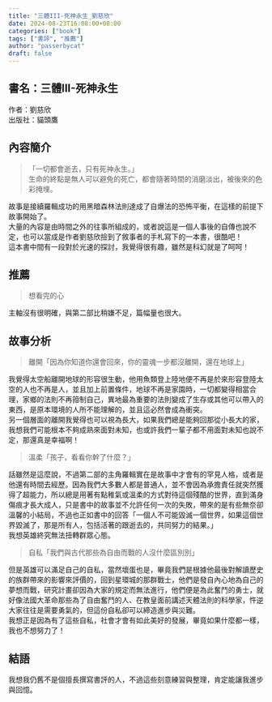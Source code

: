 ```yaml
---
title: "三體III-死神永生_劉慈欣"
date: 2024-08-23T16:08:00+08:00
categories: ["book"]
tags: ["書評", "推薦"]
author: "passerbycat"
draft: false
---
```


## 書名：三體III-死神永生  
作者：劉慈欣  
出版社：貓頭鷹  

## 內容簡介  
> 「一切都會逝去，只有死神永生。」  
> 生命的終點是無人可以避免的死亡，都會隨著時間的消磨淡出，被後來的色彩掩埋。  

故事是接續羅輯成功的用黑暗森林法則達成了自爆法的恐怖平衡，在這樣的前提下故事開始了。  
大量的內容是由時間之外的往事所組成的，或者說這是一個人事後的自傳也說不定，也可以當成是作者劉慈欣撿到了敘事者的手札寫下的一本書，很酷吧！  
這本書中間有一段對於光速的探討，我覺得很有趣，雖然是科幻就是了呵呵！

## 推薦  
> 想看完的心  

主軸沒有很明確，與第二部比稍嫌不足，篇幅量也很大。  

## 故事分析
> 離開「因為你知道你還會回來，你的靈魂一步都沒離開，還在地球上」  

我覺得太空船離開地球的形容很生動，他用魚類登上陸地便不再是於來形容登陸太空的人也不再是人，並且加上前置條件，地球不再是家園時，一切都變得相當合理，家鄉的法則不再箝制自己，異地最為重要的法則變成了生存或其他可以帶入的東西，是原本環境的人所不能理解的，並且這必然會成為衝突。  
另一個層面的離開我覺得也可以視為長大，如果我們總是能夠回那從小長大的家，我想我們可能根本不夠成熟來面對未知，也或許我們一輩子都不用面對未知也說不定，那還真是幸福啊！  

> 溫柔「孩子，看看你幹了什麼？」  

話雖然是這麼說，不過第二部的主角羅輯實在是故事中才會有的罕見人格，或者是他還有時間去經歷。因為我們大多數人都是普通人，並不會因為承擔責任就突然獲得了超能力，所以總是用著有點稚氣或溫柔的方式對待這個殘酷的世界，直到滿身傷痕才長大成人，只是書中的故事並不允許任何一次的失敗，帶來的是有些無奈卻溫馨的小結局，不過也正如書中的回答「一個人不可能毀滅一個世界，如果這個世界毀滅了，那是所有人，包括活著的跟逝去的，共同努力的結果。」  
我想英雄終究無法扭轉群眾心態。  

> 自私「我們與古代那些為自由而戰的人沒什麼區別別」  

但是英雄可以滿足自己的自私，當然壞蛋也是，畢竟我們是根據他最後對解讀歷史的族群帶來的影響來評價的，回到星環城的那群戰士，他們是發自內心地為自己的夢想而戰，研究計畫卻因為大家的規定而無法進行，他們便是為此奮鬥的勇士，就好像法國大革命那些為了自由奮鬥的人、在教皇面前講述天體法則的科學家，忤逆大家往往是需要勇氣的，但這份自私卻可以締造進步與災難。  
我想正是因為有了這些自私，社會才會有如此美好的發展，畢竟如果什麼都一樣，我也不想努力了！

## 結語  
我想我仍舊不是個擅長撰寫書評的人，不過這些刻意練習與整理，肯定能讓我進步與回憶。